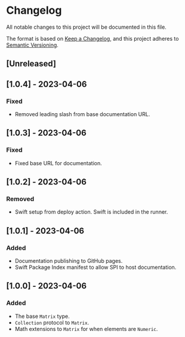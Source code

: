 # Changelog

All notable changes to this project will be documented in this file.

The format is based on [Keep a Changelog](https://keepachangelog.com/en/1.0.0/),
and this project adheres to [Semantic Versioning](https://semver.org/spec/v2.0.0.html).

## [Unreleased]

## [1.0.4] - 2023-04-06

### Fixed

- Removed leading slash from base documentation URL.

## [1.0.3] - 2023-04-06

### Fixed

- Fixed base URL for documentation.

## [1.0.2] - 2023-04-06

### Removed

- Swift setup from deploy action. Swift is included in the runner.

## [1.0.1] - 2023-04-06

### Added

- Documentation publishing to GitHub pages.
- Swift Package Index manifest to allow SPI to host documentation. 

## [1.0.0] - 2023-04-06
                                                  
### Added
- The base `Matrix` type.
- `Collection` protocol to `Matrix`.
- Math extensions to `Matrix` for when elements are `Numeric`.
